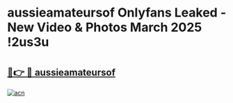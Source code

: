 # aussieamateursof Onlyfans Leaked - New Video & Photos March 2025 !2us3u

# <h2><a href="https://aqt5qy.iuczelnia.edu.pl?title=aussieamateursof&ref=2us3u">🔗👉 🔴 aussieamateursof</a></h2>

[![acn](https://github.com/user-attachments/assets/0f9c940e-d8b0-45ae-aac7-cd30a18b3e1c)](https://aqt5qy.iuczelnia.edu.pl?title=aussieamateursof&ref=2us3u)

